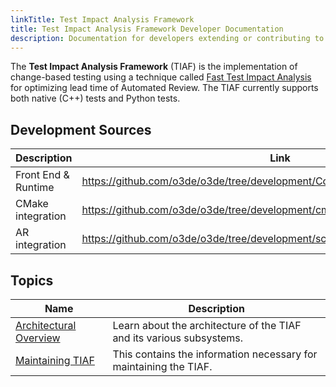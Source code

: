 ```yaml
---
linkTitle: Test Impact Analysis Framework
title: Test Impact Analysis Framework Developer Documentation
description: Documentation for developers extending or contributing to the Test Impact Analysis Framework bundled as part of Open 3D Engine.
---
```


The **Test Impact Analysis Framework** (TIAF) is the implementation of change-based testing using a technique called [Fast Test Impact Analysis](https://www.youtube.com/watch?v=mMzL1UCr0OE) for optimizing lead time of Automated Review. The TIAF currently supports both native (C++) tests and Python tests.

## Development Sources

| Description | Link |
|-|-|
| Front End & Runtime | https://github.com/o3de/o3de/tree/development/Code/Tools/TestImpactFramework |
| CMake integration | https://github.com/o3de/o3de/tree/development/cmake/TestImpactFramework |
| AR integration | https://github.com/o3de/o3de/tree/development/scripts/build/TestImpactAnalysis |

## Topics

| Name | Description |
|-|-|
| [Architectural Overview](./architectural-overview) | Learn about the architecture of the TIAF and its various subsystems.|
| [Maintaining TIAF](./maintaining-tiaf) | This contains the information necessary for maintaining the TIAF.|